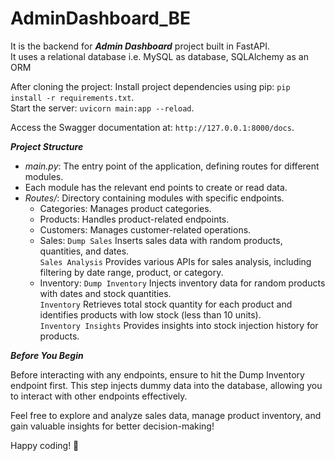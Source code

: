 # AdminDashboard_BE

It is the backend for ***Admin Dashboard*** project built in FastAPI.<br>
It uses a relational database i.e. MySQL as database, SQLAlchemy as an ORM

After cloning the project:
Install project dependencies using pip: `pip install -r requirements.txt`.<br>
Start the server: `uvicorn main:app --reload`.

Access the Swagger documentation at: `http://127.0.0.1:8000/docs`.

***Project Structure***

+ *main.py*: The entry point of the application, defining routes for different modules.
+ Each module has the relevant end points to create or read data.
+ *Routes/*: Directory containing modules with specific endpoints.
  + Categories: Manages product categories.
  + Products: Handles product-related endpoints.
  + Customers: Manages customer-related operations.
  + Sales:
    `Dump Sales` Inserts sales data with random products, quantities, and dates.<br>
    `Sales Analysis` Provides various APIs for sales analysis, including filtering by date range, product, or category.
  + Inventory:
    `Dump Inventory` Injects inventory data for random products with dates and stock quantities.<br>
    `Inventory` Retrieves total stock quantity for each product and identifies products with low stock (less than 10 units).<br>
    `Inventory Insights` Provides insights into stock injection history for products.

***Before You Begin***

Before interacting with any endpoints, ensure to hit the Dump Inventory endpoint first. This step injects dummy data into the database, allowing you to interact with other endpoints effectively.

Feel free to explore and analyze sales data, manage product inventory, and gain valuable insights for better decision-making!

Happy coding! 🚀





